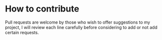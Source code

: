# How to contribute

Pull requests are welcome by those who wish to offer suggestions to my project, I will review each line carefully before considering to add or not add certain requests.
